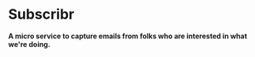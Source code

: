 # Subscribr

**A micro service to capture emails from folks who are interested in what we're doing.**